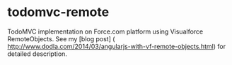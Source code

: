 todomvc-remote
==============

TodoMVC implementation on Force.com platform using Visualforce RemoteObjects. See my [blog post] ( http://www.dodla.com/2014/03/angularjs-with-vf-remote-objects.html) for detailed description.

